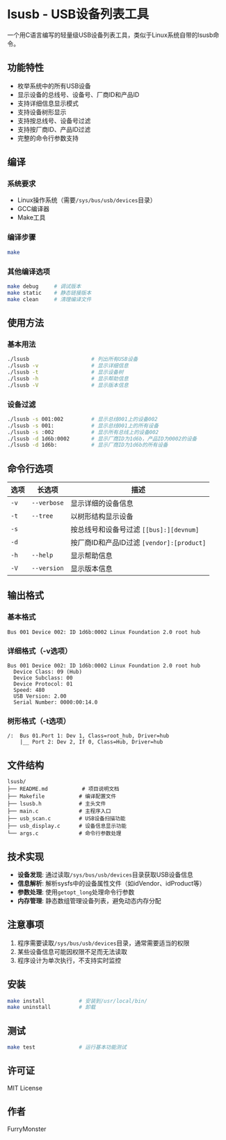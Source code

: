 # lsusb - USB设备列表工具

一个用C语言编写的轻量级USB设备列表工具，类似于Linux系统自带的lsusb命令。

## 功能特性

- 枚举系统中的所有USB设备
- 显示设备的总线号、设备号、厂商ID和产品ID
- 支持详细信息显示模式
- 支持设备树形显示
- 支持按总线号、设备号过滤
- 支持按厂商ID、产品ID过滤
- 完整的命令行参数支持

## 编译

### 系统要求
- Linux操作系统（需要`/sys/bus/usb/devices`目录）
- GCC编译器
- Make工具

### 编译步骤
```bash
make
```

### 其他编译选项
```bash
make debug     # 调试版本
make static    # 静态链接版本
make clean     # 清理编译文件
```

## 使用方法

### 基本用法
```bash
./lsusb                    # 列出所有USB设备
./lsusb -v                 # 显示详细信息
./lsusb -t                 # 显示设备树
./lsusb -h                 # 显示帮助信息
./lsusb -V                 # 显示版本信息
```

### 设备过滤
```bash
./lsusb -s 001:002         # 显示总线001上的设备002
./lsusb -s 001:            # 显示总线001上的所有设备
./lsusb -s :002            # 显示所有总线上的设备002
./lsusb -d 1d6b:0002       # 显示厂商ID为1d6b，产品ID为0002的设备
./lsusb -d 1d6b:           # 显示厂商ID为1d6b的所有设备
```

## 命令行选项

| 选项 | 长选项 | 描述 |
|------|--------|------|
| `-v` | `--verbose` | 显示详细的设备信息 |
| `-t` | `--tree` | 以树形结构显示设备 |
| `-s` | | 按总线号和设备号过滤 `[[bus]:][devnum]` |
| `-d` | | 按厂商ID和产品ID过滤 `[vendor]:[product]` |
| `-h` | `--help` | 显示帮助信息 |
| `-V` | `--version` | 显示版本信息 |

## 输出格式

### 基本格式
```
Bus 001 Device 002: ID 1d6b:0002 Linux Foundation 2.0 root hub
```

### 详细格式（-v选项）
```
Bus 001 Device 002: ID 1d6b:0002 Linux Foundation 2.0 root hub
  Device Class: 09 (Hub)
  Device Subclass: 00
  Device Protocol: 01
  Speed: 480
  USB Version: 2.00
  Serial Number: 0000:00:14.0
```

### 树形格式（-t选项）
```
/:  Bus 01.Port 1: Dev 1, Class=root_hub, Driver=hub
    |__ Port 2: Dev 2, If 0, Class=Hub, Driver=hub
```

## 文件结构

```
lsusb/
├── README.md           # 项目说明文档
├── Makefile           # 编译配置文件
├── lsusb.h            # 主头文件
├── main.c             # 主程序入口
├── usb_scan.c         # USB设备扫描功能
├── usb_display.c      # 设备信息显示功能
└── args.c             # 命令行参数处理
```

## 技术实现

- **设备发现**: 通过读取`/sys/bus/usb/devices`目录获取USB设备信息
- **信息解析**: 解析sysfs中的设备属性文件（如idVendor、idProduct等）
- **参数处理**: 使用`getopt_long`处理命令行参数
- **内存管理**: 静态数组管理设备列表，避免动态内存分配

## 注意事项

1. 程序需要读取`/sys/bus/usb/devices`目录，通常需要适当的权限
2. 某些设备信息可能因权限不足而无法读取
3. 程序设计为单次执行，不支持实时监控

## 安装

```bash
make install           # 安装到/usr/local/bin/
make uninstall         # 卸载
```

## 测试

```bash
make test              # 运行基本功能测试
```

## 许可证

MIT License

## 作者

FurryMonster

